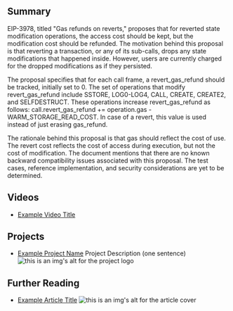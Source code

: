 ## Summary

EIP-3978, titled "Gas refunds on reverts," proposes that for reverted state modification operations, the access cost should be kept, but the modification cost should be refunded. The motivation behind this proposal is that reverting a transaction, or any of its sub-calls, drops any state modifications that happened inside. However, users are currently charged for the dropped modifications as if they persisted.

The proposal specifies that for each call frame, a revert_gas_refund should be tracked, initially set to 0. The set of operations that modify revert_gas_refund include SSTORE, LOG0-LOG4, CALL, CREATE, CREATE2, and SELFDESTRUCT. These operations increase revert_gas_refund as follows: call.revert_gas_refund += operation.gas - WARM_STORAGE_READ_COST. In case of a revert, this value is used instead of just erasing gas_refund.

The rationale behind this proposal is that gas should reflect the cost of use. The revert cost reflects the cost of access during execution, but not the cost of modification. The document mentions that there are no known backward compatibility issues associated with this proposal. The test cases, reference implementation, and security considerations are yet to be determined.

## Videos

- [Example Video Title](https://www.youtube.com/watch?v=TDGq4aeevgY)

## Projects

- [Example Project Name](https://xxxx.xxx/xxxxx) Project Description (one sentence) ![this is an img's alt for the project logo](https://xxxx.xxx/project-logo.xxx)

## Further Reading

- [Example Article Title](https://xxxx.xxx/xxxxx) ![this is an img's alt for the article cover](https://xxxx.xxx/article-cover.xxx)
